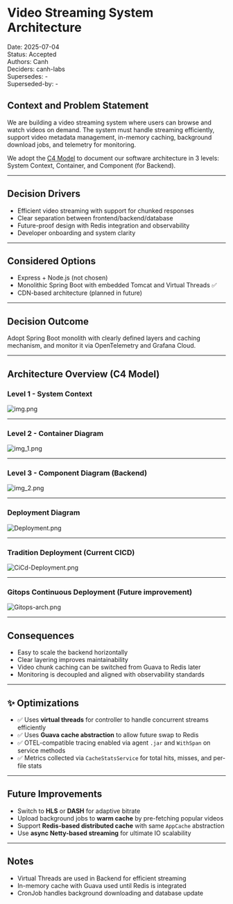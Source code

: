 # Video Streaming System Architecture

Date: 2025-07-04  
Status: Accepted  
Authors: Canh  
Deciders: canh-labs  
Supersedes: -  
Superseded-by: -

## Context and Problem Statement

We are building a video streaming system where users can browse and watch videos on demand. The system must handle streaming efficiently, support video metadata management, in-memory caching, background download jobs, and telemetry for monitoring.

We adopt the [C4 Model](https://c4model.com) to document our software architecture in 3 levels: System Context, Container, and Component (for Backend).

---

## Decision Drivers

- Efficient video streaming with support for chunked responses
- Clear separation between frontend/backend/database
- Future-proof design with Redis integration and observability
- Developer onboarding and system clarity

---

## Considered Options

- Express + Node.js (not chosen)
- Monolithic Spring Boot with embedded Tomcat and Virtual Threads ✅
- CDN-based architecture (planned in future)

---

## Decision Outcome

Adopt Spring Boot monolith with clearly defined layers and caching mechanism, and monitor it via OpenTelemetry and Grafana Cloud.

---

## Architecture Overview (C4 Model)

### Level 1 - System Context

![img.png](images/C4-L1.png)

---

### Level 2 - Container Diagram

![img_1.png](images/C4-L2.png)

---

### Level 3 - Component Diagram (Backend)

![img_2.png](images/C4-L3.png)

---

### Deployment Diagram

![Deployment.png](images/Deployment.png)

---

### Tradition Deployment (Current CICD) 

![CiCd-Deployment.png](images/CiCd-Deployment.png)

---

### Gitops Continuous Deployment (Future improvement)

![Gitops-arch.png](images/Gitops-arch.png)

------

## Consequences

- Easy to scale the backend horizontally
- Clear layering improves maintainability
- Video chunk caching can be switched from Guava to Redis later
- Monitoring is decoupled and aligned with observability standards

---

## ✨ Optimizations

* ✅ Uses **virtual threads** for controller to handle concurrent streams efficiently
* ✅ Uses **Guava cache abstraction** to allow future swap to Redis
* ✅ OTEL-compatible tracing enabled via agent `.jar` and `WithSpan` on service methods
* ✅ Metrics collected via `CacheStatsService` for total hits, misses, and per-file stats

---

##  Future Improvements

* Switch to **HLS** or **DASH** for adaptive bitrate
* Upload background jobs to **warm cache** by pre-fetching popular videos
* Support **Redis-based distributed cache** with same `AppCache` abstraction
* Use **async Netty-based streaming** for ultimate IO scalability

---

##  Notes

- Virtual Threads are used in Backend for efficient streaming
- In-memory cache with Guava used until Redis is integrated
- CronJob handles background downloading and database update